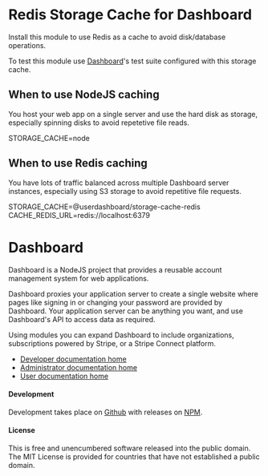 # Redis Storage Cache for Dashboard

Install this module to use Redis as a cache to avoid disk/database operations.

To test this module use [Dashboard](https://github.com/userdashboard/dashboard)'s test suite configured with this storage cache.

## When to use NodeJS caching

You host your web app on a single server and use the hard disk as storage, especially spinning disks to avoid repetetive file reads.

  STORAGE_CACHE=node

## When to use Redis caching

You have lots of traffic balanced across multiple Dashboard server instances, especially using S3 storage to avoid repetitive file requests.

  STORAGE_CACHE=@userdashboard/storage-cache-redis \
  CACHE_REDIS_URL=redis://localhost:6379

# Dashboard

Dashboard is a NodeJS project that provides a reusable account management system for web applications. 

Dashboard proxies your application server to create a single website where pages like signing in or changing your password are provided by Dashboard.  Your application server can be anything you want, and use Dashboard's API to access data as required.

Using modules you can expand Dashboard to include organizations, subscriptions powered by Stripe, or a Stripe Connect platform.

- [Developer documentation home](https://userdashboard.github.io/developers/)
- [Administrator documentation home](https://userdashboard.github.io/administrators/)
- [User documentation home](https://userdashboard.github.io/users/)

#### Development

Development takes place on [Github](https://github.com/userdashboard/storage-cache-redis) with releases on [NPM](https://www.npmjs.com/package/@userdashboard/storage-cache-redis).

#### License

This is free and unencumbered software released into the public domain.  The MIT License is provided for countries that have not established a public domain.